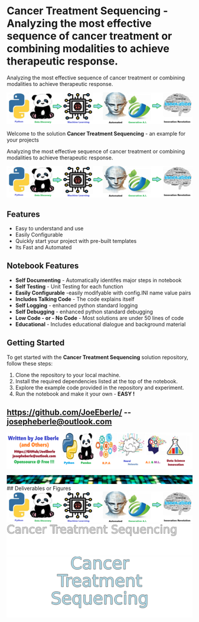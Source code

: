 
# Cancer Treatment Sequencing - Analyzing the most effective sequence of cancer treatment or combining modalities to achieve therapeutic response.
Analyzing the most effective sequence of cancer treatment or combining modalities to achieve therapeutic response.

![Image image_filename](code.png)

Welcome to the solution **Cancer Treatment Sequencing** - an example for your projects

Analyzing the most effective sequence of cancer treatment or combining modalities to achieve therapeutic response.

![Image image_filename](sample.png)

## Features
- Easy to understand and use  
- Easily Configurable 
- Quickly start your project with pre-built templates
- Its Fast and Automated

## Notebook Features
- **Self Documenting** - Automatically identifes major steps in notebook 
- **Self Testing** - Unit Testing for each function
- **Easily Configurable** -easily modifyable with config.INI name value pairs
- **Includes Talking Code** - The code explains itself 
- **Self Logging** - enhanced python standard logging   
- **Self Debugging** - enhanced python standard debugging
- **Low Code - or - No Code** - Most solutions are under 50 lines of code
- **Educational** - Includes educational dialogue and background material
    
## Getting Started
To get started with the **Cancer Treatment Sequencing** solution repository, follow these steps:
1. Clone the repository to your local machine.
2. Install the required dependencies listed at the top of the notebook.
3. Explore the example code provided in the repository and experiment.
4. Run the notebook and make it your own - **EASY !**
    
## https://github.com/JoeEberle/ -- josepheberle@outlook.com 
    
![Developer](developer.png)

![Brand](brand.png)
    ## Deliverables or Figures![additional_image](cancer_treatment_sequencing.png)  <br>![additional_image](solution_sign.png)  <br>![additional_image](solution_stacked_sign.png)  <br>